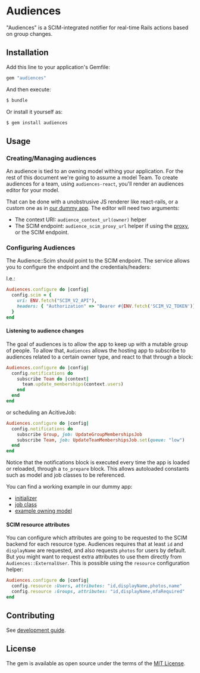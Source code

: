 # Audiences

"Audiences" is a SCIM-integrated notifier for real-time Rails actions based on group changes.

## Installation

Add this line to your application's Gemfile:

```ruby
gem "audiences"
```

And then execute:

```bash
$ bundle
```

Or install it yourself as:

```bash
$ gem install audiences
```

## Usage

### Creating/Managing audiences

An audience is tied to an owning model withing your application. For the rest of this document we're going to assume a model Team. To create audiences for a team, using `audiences-react`, you'll render an audiences editor for your model.

That can be done with a unobstrusive JS renderer like react-rails, or a custom one as in [our dummy app](../audiences/spec/dummy/app/frontend/entrypoints/application.js). The editor will need two arguments:

- The context URI: `audience_context_url(owner)` helper
- The SCIM endpoint: `audience_scim_proxy_url` helper if using the [proxy](#configuring-the-scim-proxy), or the SCIM endpoint.

### Configuring Audiences

The Audience::Scim should point to the SCIM endpoint. The service allows you to configure the endpoint and the credentials/headers:

I.e.:

```ruby
Audiences.configure do |config|
  config.scim = {
    uri: ENV.fetch("SCIM_V2_API"),
    headers: { "Authorization" => "Bearer #{ENV.fetch('SCIM_V2_TOKEN')}" }
  }
end
```

#### Listening to audience changes

The goal of audiences is to allow the app to keep up with a mutable group of people. To allow that, `Audiences` allows the hosting app to subscribe to audiences related to a certain owner type, and react to that through a block:

```ruby
Audiences.configure do |config|
  config.notifications do
    subscribe Team do |context|
      team.update_memberships(context.users)
    end
  end
end
```

or scheduling an AcitiveJob:

```ruby
Audiences.configure do |config|
  config.notifications do
    subscribe Group, job: UpdateGroupMembershipsJob
    subscribe Team, job: UpdateTeamMembershipsJob.set(queue: "low")
  end
end
```

Notice that the notifications block is executed every time the app is loaded or reloaded, through a `to_prepare` block. This allows autoloaded constants such as model and job classes to be referenced.

You can find a working example in our dummy app:

- [initializer](../spec/dummy/config/initializers/audiences.rb)
- [job class](../spec/dummy/app/jobs/update_memberships_job.rb)
- [example owning model](../spec/dummy/app/models/example_owner.rb.rb)

#### SCIM resource attributes

You can configure which attributes are going to be requested to the SCIM backend for each resource type. Audiences requires that at least `id` and `displayName` are requested, and also requests `photos` for users by default. But you might want to request extra attributes to use them directly from `Audiences::ExternalUser`. This is possible using the `resource` configuration helper:

```ruby
Audiences.configure do |config|
  config.resource :Users, attributes: "id,displayName,photos,name"
  config.resource :Groups, attributes: "id,displayName,mfaRequired"
end
```

## Contributing

See [development guide](../../docs/development.md).

## License

The gem is available as open source under the terms of the [MIT License](https://opensource.org/licenses/MIT).
